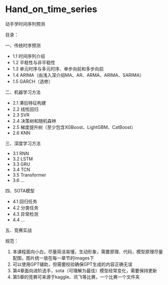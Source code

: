 # Hand_on_time_series
动手学时间序列预测

目录：

一、传统时序预测
- 1.1 时间序列介绍
- 1.2 平稳性与非平稳性
- 1.3 单元时序与多元时序、单步向前和多步向前
- 1.4 ARIMA（由浅入深介绍MA、AR、ARMA、ARIMA、SARIMA）
- 1.5 GARCH（选修）

二、机器学习方法
- 2.1 滞后特征构建
- 2.2 线性回归
- 2.3 SVR
- 2.4 决策树和随机森林
- 2.5 梯度提升树（至少包含XGBoost、LightGBM、CatBoost）
- 2.6 KNN
    

三、深度学习方法
- 3.1 RNN
- 3.2 LSTM
- 3.3 GRU
- 3.4 TCN
- 3.5 Transformer
- 3.6 ...


四、SOTA模型
- 4.1 回归任务
- 4.2 分类任务
- 4.3 异常检测
- 4.4 ...

五、竞赛实战


规范：
1. 本课程面向小白，尽量简洁易懂，生动形象，需要原理、代码，模型原理尽量配图，图片统一放在每一章节的images下
2. 可以使用GPT辅助，但需要校验确保GPT生成的内容正确无误
3. 第4章面向进阶选手，sota（可理解为最佳）模型经常变化，需要保持更新
4. 第5章的竞赛可来源于kaggle、讯飞等比赛，一个比赛一个文件夹